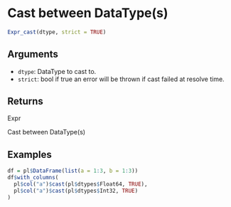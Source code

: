 # Cast between DataType(s)

```r
Expr_cast(dtype, strict = TRUE)
```

## Arguments

- `dtype`: DataType to cast to.
- `strict`: bool if true an error will be thrown if cast failed at resolve time.

## Returns

Expr

Cast between DataType(s)

## Examples

```r
df = pl$DataFrame(list(a = 1:3, b = 1:3))
df$with_columns(
  pl$col("a")$cast(pl$dtypes$Float64, TRUE),
  pl$col("a")$cast(pl$dtypes$Int32, TRUE)
)
```